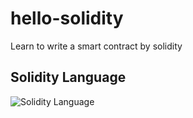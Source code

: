 # hello-solidity
Learn to write a smart contract by solidity


## Solidity Language
![Solidity Language](./SolidityLanguage.jpg)